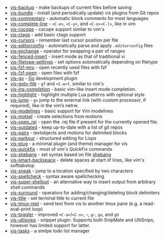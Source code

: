  * [vis-backup](https://github.com/hucal/vis-backup) - make backups of current files before saving
 * [vis-bundle](https://repo.or.cz/vis-bundle.git) - install (and periodically update) vis plugins from Git repos
 * [vis-commentary](https://github.com/lutobler/vis-commentary) - automatic block comments for most languages
 * [vis-complete-line](https://repo.or.cz/vis-complete-line.git) - `<C-e>`, `<C-y>`, and `<C-x><C-l>`, like in vim
 * [vis-cscope](https://git.sr.ht/~emg/vis-cscope) - cscope support similar to vim's
 * [vis-ctags](https://github.com/kupospelov/vis-ctags) - add basic ctags support
 * [vis-cursors](https://github.com/erf/vis-cursors) - remember last cursor position per file
 * [vis-editorconfig](https://github.com/vktec/vis-editorconfig) - automatically parse and apply `.editorconfig` files
 * [vis-exchange](https://repo.or.cz/vis-exchange.git) - operator for swapping a pair of ranges
 * [vis-fenced-insert](https://repo.or.cz/vis-fenced-insert.git) - insert mode as that of traditional vi
 * [vis-filetype-settings](https://github.com/jocap/vis-filetype-settings) - set options automatically depending on filetype
 * [vis-fzf-mru](https://github.com/peaceant/vis-fzf-mru) - open recently used files with fzf
 * [vis-fzf-open](https://git.sr.ht/~mcepl/vis-fzf-open) - open files with fzf
 * [vis-go](https://gitlab.com/timoha/vis-go) - [Go](https://golang.org) development plugin
 * [vis-goto-file](https://repo.or.cz/vis-goto-file.git) - `gf` and `<C-w>f`, similar to vim's
 * [vis-ins-completion](https://github.com/jpaulogg/vis-ins-completion) - basic vim-like insert mode completion.
 * [vis-highlight](https://github.com/erf/vis-highlight) - highlight multiple Lua patterns with optional style
 * [vis-jump](https://gitlab.com/mcepl/vis-jump) - `gx` jump to the external link (with custom processor, if required), like in the vim’s netrw.
 * [vis-modelines](https://github.com/lutobler/vis-modelines) - basic support for Vim modelines
 * [vis-motsel](https://repo.or.cz/vis-motsel.git) - create selections from motions
 * [vis-open_rej](https://gitlab.com/mcepl/vis-open_rej) - open the .rej file if present for the currently opened file.
 * [vis-outdated](https://github.com/erf/vis-outdated) - keep up-to-date with a list of git repos
 * [vis-pairs](https://repo.or.cz/vis-pairs.git) - textobjects and motions for delimited blocks
 * [vis-parkour](https://repo.or.cz/vis-parkour.git) - structured editing for Lisps
 * [vis-plug](https://github.com/erf/vis-plug) - a minimal plugin (and theme) manager for vis
 * [vis-quickfix](https://repo.or.cz/vis-quickfix.git) - most of vim's QuickFix commands
 * [vis-shebang](https://github.com/e-zk/vis-shebang) - set syntax based on file [shebang](https://en.wikipedia.org/wiki/Shebang_(Unix))
 * [vis-smart-backspace](https://github.com/ingolemo/vis-smart-backspace) - delete spaces at start of lines, like vim's softtabstop
 * [vis-sneak](https://github.com/erf/vis-sneak) - jump to a location specified by two characters 
 * [vis-spellcheck](https://gitlab.com/muhq/vis-spellcheck) - syntax aware spellchecking
 * [vis-super-shellout](https://github.com/seifferth/vis-super-shellout) - an alternative way to insert output from arbitrary shell commands
 * [vis-surround](https://repo.or.cz/vis-surround.git) - operators for adding/changing/deleting block delimiters
 * [vis-title](https://github.com/erf/vis-title) - set terminal title to current file
 * [vis-tmux-repl](https://github.com/maciejjan/vis-tmux-repl) - send text from vis to another tmux pane (e.g. a read-eval-print loop)
 * [vis-toggler](https://repo.or.cz/vis-toggler.git) - improved `<C-a>`/`<C-x>`, `~`, `g~`, `gu`, and `gU`
 * [vis-ultisnips](https://github.com/machinedgod/vis-ultisnips) - snippet plugin. Supports both SnipMate and UltiSnips, however has limited support for latter.
 * [vis-tasks](https://github.com/mpolitzer/vis-tasks) - a simlpe todo list manager